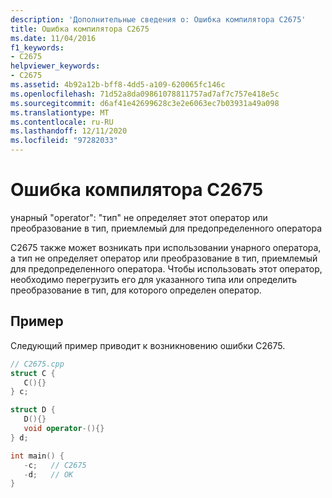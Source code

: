```yaml
---
description: 'Дополнительные сведения о: Ошибка компилятора C2675'
title: Ошибка компилятора C2675
ms.date: 11/04/2016
f1_keywords:
- C2675
helpviewer_keywords:
- C2675
ms.assetid: 4b92a12b-bff8-4dd5-a109-620065fc146c
ms.openlocfilehash: 71d52a8da09861078811757ad7af7c757e418e5c
ms.sourcegitcommit: d6af41e42699628c3e2e6063ec7b03931a49a098
ms.translationtype: MT
ms.contentlocale: ru-RU
ms.lasthandoff: 12/11/2020
ms.locfileid: "97282033"
---
```

# <a name="compiler-error-c2675"></a>Ошибка компилятора C2675

унарный "operator": "тип" не определяет этот оператор или преобразование в тип, приемлемый для предопределенного оператора

C2675 также может возникать при использовании унарного оператора, а тип не определяет оператор или преобразование в тип, приемлемый для предопределенного оператора. Чтобы использовать этот оператор, необходимо перегрузить его для указанного типа или определить преобразование в тип, для которого определен оператор.

## <a name="example"></a>Пример

Следующий пример приводит к возникновению ошибки C2675.

```cpp
// C2675.cpp
struct C {
   C(){}
} c;

struct D {
   D(){}
   void operator-(){}
} d;

int main() {
   -c;   // C2675
   -d;   // OK
}
```
